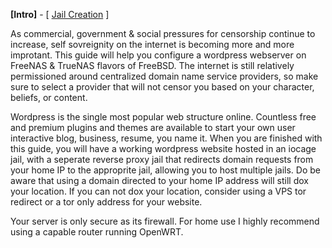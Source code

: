 **[Intro]** - [ [Jail Creation](1_jail_creation.md) ]

As commercial, government & social pressures for censorship continue to increase, self sovreignity on the internet is becoming more and more improtant. This guide will help you configure a wordpress webserver on FreeNAS & TrueNAS flavors of FreeBSD. The internet is still relatively permissioned around centralized domain name service providers, so make sure to select a provider that will not censor you based on your character, beliefs, or content. 

Wordpress is the single most popular web structure online. Countless free and premium plugins and themes are available to start your own user interactive blog, business, resume, you name it. When you are finished with this guide, you will have a working wordpress website hosted in an iocage jail, with a seperate reverse proxy jail that redirects domain requests from your home IP to the approprite jail, allowing you to host multiple jails. Do be aware that using a domain directed to your home IP address will still dox your location. If you can not dox your location, consider using a VPS tor redirect or a tor only address for your website.

Your server is only secure as its firewall. For home use I highly recommend using a capable router running OpenWRT.
